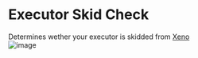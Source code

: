 # Executor Skid Check
Determines wether your executor is skidded from [Xeno](https://github.com/riz-ve/Xeno)\
![image](https://github.com/user-attachments/assets/75118abf-1275-4d35-ac7b-d53f49ac5da9)
